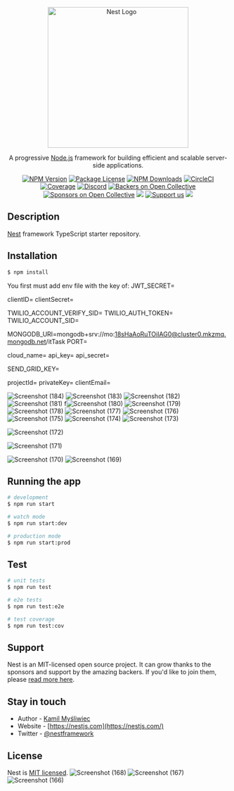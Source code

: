 <p align="center">
  <a href="http://nestjs.com/" target="blank"><img src="https://nestjs.com/img/logo_text.svg" width="320" alt="Nest Logo" /></a>
</p>

[circleci-image]: https://img.shields.io/circleci/build/github/nestjs/nest/master?token=abc123def456
[circleci-url]: https://circleci.com/gh/nestjs/nest

  <p align="center">A progressive <a href="http://nodejs.org" target="_blank">Node.js</a> framework for building efficient and scalable server-side applications.</p>
    <p align="center">
<a href="https://www.npmjs.com/~nestjscore" target="_blank"><img src="https://img.shields.io/npm/v/@nestjs/core.svg" alt="NPM Version" /></a>
<a href="https://www.npmjs.com/~nestjscore" target="_blank"><img src="https://img.shields.io/npm/l/@nestjs/core.svg" alt="Package License" /></a>
<a href="https://www.npmjs.com/~nestjscore" target="_blank"><img src="https://img.shields.io/npm/dm/@nestjs/common.svg" alt="NPM Downloads" /></a>
<a href="https://circleci.com/gh/nestjs/nest" target="_blank"><img src="https://img.shields.io/circleci/build/github/nestjs/nest/master" alt="CircleCI" /></a>
<a href="https://coveralls.io/github/nestjs/nest?branch=master" target="_blank"><img src="https://coveralls.io/repos/github/nestjs/nest/badge.svg?branch=master#9" alt="Coverage" /></a>
<a href="https://discord.gg/G7Qnnhy" target="_blank"><img src="https://img.shields.io/badge/discord-online-brightgreen.svg" alt="Discord"/></a>
<a href="https://opencollective.com/nest#backer" target="_blank"><img src="https://opencollective.com/nest/backers/badge.svg" alt="Backers on Open Collective" /></a>
<a href="https://opencollective.com/nest#sponsor" target="_blank"><img src="https://opencollective.com/nest/sponsors/badge.svg" alt="Sponsors on Open Collective" /></a>
  <a href="https://paypal.me/kamilmysliwiec" target="_blank"><img src="https://img.shields.io/badge/Donate-PayPal-ff3f59.svg"/></a>
    <a href="https://opencollective.com/nest#sponsor"  target="_blank"><img src="https://img.shields.io/badge/Support%20us-Open%20Collective-41B883.svg" alt="Support us"></a>
  <a href="https://twitter.com/nestframework" target="_blank"><img src="https://img.shields.io/twitter/follow/nestframework.svg?style=social&label=Follow"></a>
</p>
  <!--[![Backers on Open Collective](https://opencollective.com/nest/backers/badge.svg)](https://opencollective.com/nest#backer)
  [![Sponsors on Open Collective](https://opencollective.com/nest/sponsors/badge.svg)](https://opencollective.com/nest#sponsor)-->

## Description

[Nest](https://github.com/nestjs/nest) framework TypeScript starter repository.

## Installation

```bash
$ npm install
```
You first must add env file with the key of:
JWT_SECRET=

clientID=
clientSecret=

TWILIO_ACCOUNT_VERIFY_SID=
TWILIO_AUTH_TOKEN=
TWILIO_ACCOUNT_SID=

MONGODB_URI=mongodb+srv://mo:18sHaAoRuTOiIAG0@cluster0.mkzmq.mongodb.net/itTask
PORT=

cloud_name=
api_key=
api_secret=

SEND_GRID_KEY=

projectId=
privateKey=
clientEmail=




![Screenshot (184)](https://github.com/mohamedosamakamel/travel/assets/138591851/dcd2e3a2-9bbc-43e3-aae3-fad509380d0f)
![Screenshot (183)](https://github.com/mohamedosamakamel/travel/assets/138591851/3640809b-9991-439d-9be9-9194ec6b54a2)
![Screenshot (182)](https://github.com/mohamedosamakamel/travel/assets/138591851/8fb2183c-c3c7-40d9-8c6f-4096ce1e648a)
 ![Screenshot (181)](https://github.com/mohamedosamakamel/travel/assets/138591851/ad301a54-1b99-41dc-a18b-d4970f6f3998)
f![Screenshot (180)](https://github.com/mohamedosamakamel/travel/assets/138591851/03bce381-4e92-4f3d-b195-07f51fcd453e)
![Screenshot (179)](https://github.com/mohamedosamakamel/travel/assets/138591851/816a736b-cbfd-42fa-b78a-41453dce6f3b)
![Screenshot (178)](https://github.com/mohamedosamakamel/travel/assets/138591851/73d1df5b-bd25-4ef6-9e2e-f20e4e425fda)
![Screenshot (177)](https://github.com/mohamedosamakamel/travel/assets/138591851/3e142593-bc47-43de-9d47-01bd1d652b78)
![Screenshot (176)](https://github.com/mohamedosamakamel/travel/assets/138591851/c2c773d1-ccbb-4725-8166-6617245b08f8)
![Screenshot (175)](https://github.com/mohamedosamakamel/travel/assets/138591851/a7f18b9b-1ab8-4a45-9e19-935465721031)
![Screenshot (174)](https://github.com/mohamedosamakamel/travel/assets/138591851/ff1ddb4b-6032-4880-bdef-15646b0bb623)
![Screenshot (173)](https://github.com/mohamedosamakamel/travel/assets/138591851/49aeee31-f7b0-48dc-ac79-e01cd816fa45)

![Screenshot (172)](https://github.com/mohamedosamakamel/travel/assets/138591851/4812706b-6d4b-4061-9d70-d266756728b3)




![Screenshot (171)](https://github.com/mohamedosamakamel/travel/assets/138591851/58ad1599-22fe-4a9a-9e1d-b334d55615cb)

![Screenshot (170)](https://github.com/mohamedosamakamel/travel/assets/138591851/d3addbfb-33b8-44e8-8a96-08adbb5cbdb5)
![Screenshot (169)](https://github.com/mohamedosamakamel/travel/assets/138591851/e5cc4b1c-0bdd-42b5-94f3-0777c703fb24)


## Running the app

```bash
# development
$ npm run start

# watch mode
$ npm run start:dev

# production mode
$ npm run start:prod
```

## Test

```bash
# unit tests
$ npm run test

# e2e tests
$ npm run test:e2e

# test coverage
$ npm run test:cov
```

## Support

Nest is an MIT-licensed open source project. It can grow thanks to the sponsors and support by the amazing backers. If you'd like to join them, please [read more here](https://docs.nestjs.com/support).

## Stay in touch

- Author - [Kamil Myśliwiec](https://kamilmysliwiec.com)
- Website - [https://nestjs.com](https://nestjs.com/)
- Twitter - [@nestframework](https://twitter.com/nestframework)

## License

Nest is [MIT licensed](LICENSE).
![Screenshot (168)](https://github.com/mohamedosamakamel/travel/assets/138591851/61a05c64-6f92-42cd-8071-4d211f5bcb8c)
![Screenshot (167)](https://github.com/mohamedosamakamel/travel/assets/138591851/35763b52-d405-4d7c-80f0-c2330d04c1ba)
![Screenshot (166)](https://github.com/mohamedosamakamel/travel/assets/138591851/996c3c7c-5088-4be0-a70d-f4906f2e902b)
